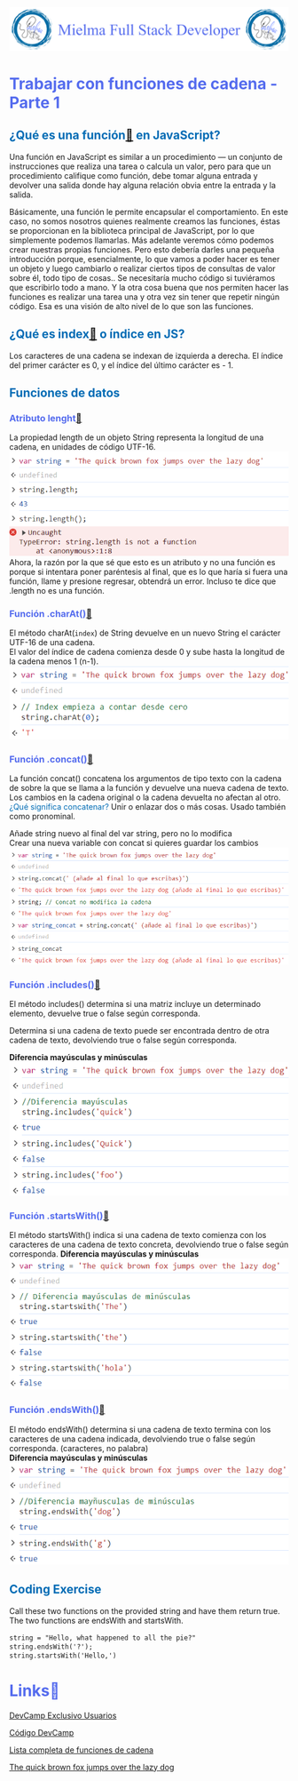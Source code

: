 ![Logo Mielma](logo/Logo%20Encabezado.png)

# <b><font color="#556CEE">Trabajar con funciones de cadena - Parte 1</font></b>

## <b><font color="#006cb5">¿Qué es una función[🔗](https://developer.mozilla.org/es/docs/Web/JavaScript/Guide/Functions) en JavaScript?</font></b>
Una función en JavaScript es similar a un procedimiento — un conjunto de instrucciones que realiza una tarea o calcula un valor, pero para que un procedimiento califique como función, debe tomar alguna entrada y devolver una salida donde hay alguna relación obvia entre la entrada y la salida.

Básicamente, una función le permite encapsular el comportamiento. En este caso, no somos nosotros quienes realmente creamos las funciones, éstas se proporcionan en la biblioteca principal de JavaScript, por lo que simplemente podemos llamarlas. Más adelante veremos cómo podemos crear nuestras propias funciones. Pero esto debería darles una pequeña introducción porque, esencialmente, lo que vamos a poder hacer es tener un objeto y luego cambiarlo o realizar ciertos tipos de consultas de valor sobre él, todo tipo de cosas..
Se necesitaría mucho código si tuviéramos que escribirlo todo a mano. Y la otra cosa buena que nos permiten hacer las funciones es realizar una tarea una y otra vez sin tener que repetir ningún código. Esa es una visión de alto nivel de lo que son las funciones.
## <b><font color="#006cb5">¿Qué es index[🔗](https://developer.mozilla.org/es/docs/Web/JavaScript/Reference/Global_Objects/String/indexOf#descripci%C3%B3n) o índice en JS?</font></b>
Los caracteres de una cadena se indexan de izquierda a derecha. El índice del primer carácter es 0, y el índice del último carácter es - 1.

## <b><font color="#006cb5">Funciones de datos</font></b>

### <font color="#556CEE">Atributo lenght[🔗](https://developer.mozilla.org/es/docs/Web/JavaScript/Reference/Global_Objects/String/length)</font>
La propiedad length de un objeto String representa la longitud de una cadena, en unidades de código UTF-16.
![Funciones String .lenght](image/Funciones_String_.length.png)
Ahora, la razón por la que sé que esto es un atributo y no una función es porque si intentara poner paréntesis al final, que es lo que haría si fuera una función, llame y presione regresar, obtendrá un error. Incluso te dice que .length no es una función.

### <font color="#556CEE">Función .charAt()[🔗](https://developer.mozilla.org/es/docs/Web/JavaScript/Reference/Global_Objects/String/charAt)</font>
El método charAt(`index`) de String devuelve en un nuevo String el carácter UTF-16 de una cadena.  
El valor del índice de cadena comienza desde 0 y sube hasta la longitud de la cadena menos 1 (n-1).
![Funciones String .charAt()](image/Funciones_String_.charAt().png)

### <font color="#556CEE">Función .concat()[🔗](https://developer.mozilla.org/es/docs/Web/JavaScript/Reference/Global_Objects/String/concat)</font>

La función concat() concatena los argumentos de tipo texto con la cadena de sobre la que se llama a la función y devuelve una nueva cadena de texto. Los cambios en la cadena original o la cadena devuelta no afectan al otro.  
<font color="#006cb5">¿Qué significa concatenar?</font> Unir o enlazar dos o más cosas. Usado también como pronominal.

Añade string nuevo al final del  var string, pero no lo modifica  
Crear una nueva variable con concat si quieres guardar los cambios
![Funciones String Concat()](image/Funciones_String_.concat().png)

### <font color="#556CEE">Función .includes()[🔗](https://developer.mozilla.org/es/docs/Web/JavaScript/Reference/Global_Objects/Array/includes)</font>

El método includes() determina si una matriz incluye un determinado elemento, devuelve true o false según corresponda.

Determina si una cadena de texto puede ser encontrada dentro de otra cadena de texto, devolviendo true o false según corresponda.

<b>Diferencia mayúsculas y minúsculas</b>
![ Funciones String .includes()](image/Funciones_String_.includes().png)

### <font color="#556CEE">Función .startsWith()[🔗](https://developer.mozilla.org/es/docs/Web/JavaScript/Reference/Global_Objects/String/startsWith)</font>

El método startsWith() indica si una cadena de texto comienza con los caracteres de una cadena de texto concreta, devolviendo true o false según corresponda.
<b>Diferencia mayúsculas y minúsculas</b>
![Funciones String .startsWith()](image/Funciones_String_.startsWith().png)


### <font color="#556CEE">Función .endsWith()[🔗](https://developer.mozilla.org/es/docs/Web/JavaScript/Reference/Global_Objects/String/endsWith)</font>

El método endsWith() determina si una cadena de texto termina con los caracteres de una cadena indicada, devolviendo true o false según corresponda. (caracteres, no palabra)  
<b>Diferencia mayúsculas y minúsculas</b>
![Funciones String .endsWith()](image/Funciones_String_.endsWith().png)

## <b><font color="#006cb5">Coding Exercise</font></b>
Call these two functions on the provided string and have them return true. The two functions are endsWith and startsWith.
~~~
string = "Hello, what happened to all the pie?"
string.endsWith('?');
string.startsWith('Hello,')
~~~




# <b><font color="#556CEE">Links🔗</font></b>

[DevCamp Exclusivo Usuarios](https://basque.devcamp.com/pt-full-stack-development-javascript-python-react/guide/working-string-functions-part-1)  


[Código DevCamp](https://github.com/rails-camp/javascript-programming/blob/master/section_b_13_string_functions.js)

[Lista completa de funciones de cadena](https://www.w3schools.com/jsref/jsref_obj_string.asp)

[The quick brown fox jumps over the lazy dog](https://en.wikipedia.org/wiki/The_quick_brown_fox_jumps_over_the_lazy_dog)